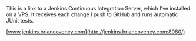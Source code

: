 This is a link to a Jenkins Continuous Integration Server, which I’ve installed on a VPS. It receives each change I push to GitHub and runs automatic JUnit tests.

[www.jenkins.briancoveney.com](http://jenkins.briancoveney.com:8080/)
